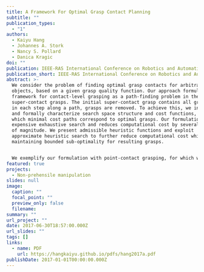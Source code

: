 ```yaml
---
title: A Framework For Optimal Grasp Contact Planning
subtitle: ""
publication_types:
  - "1"
authors:
  - Kaiyu Hang
  - Johannes A. Stork
  - Nancy S. Pollard
  - Danica Kragic
doi: ""
publication: IEEE-RAS International Conference on Robotics and Automation (ICRA)
publication_short: IEEE-RAS International Conference on Robotics and Automation (ICRA)
abstract: >-
  We consider the problem of finding optimal grasp contacts for arbitrary
  objects, based on a given grasp quality function. Our approach formulates a
  framework for contact-level grasping as a path-finding problem in the space of
  super-contact grasps. The initial super-contact grasp contains all grasps, and
  in each step along a path, grasps are removed. To achieve this, we introduce
  and formally characterize search space structure and cost functions, under
  which minimal cost paths correspond to optimal grasps. Our formulation avoids
  expensive exhaustive search and reduces computational cost by several orders
  of magnitude. We present admissible heuristic functions and exploit
  approximate heuristic search to further reduce computational cost while
  maintaining bounded sub-optimality for resulting grasps.


  We exemplify our formulation with point-contact grasping, for which we define domain-specific heuristics and demonstrate optimality and bounded sub-optimality by comparing against exhaustive and uniform cost search on example objects. Furthermore, we explain how to restrict the search graph to satisfy grasp constraints for modeling hand kinematics. We also analyze our algorithm empirically in terms of created and visited search states and resultant effective branching factor.
featured: true
projects:
  - Non-prehensile manipulation
slides: null
image:
  caption: ""
  focal_point: ""
  preview_only: false
  filename: 
summary: ""
url_project: ""
date: 2017-06-30T18:57:00.000Z
url_slides: ""
tags: []
links:
  - name: PDF
    url: https://hangkaiyu.github.io/pdfs/hang2017a.pdf
publishDate: 2017-01-01T00:00:00.000Z
---
```




